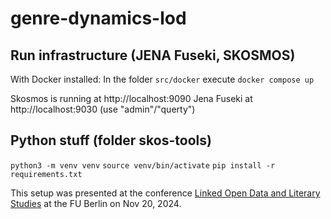 # genre-dynamics-lod

## Run infrastructure (JENA Fuseki, SKOSMOS)

With Docker installed: In the folder `src/docker` execute
`docker compose up`

Skosmos is running at http://localhost:9090
Jena Fuseki at http://localhost:9030 (use "admin"/"querty")

## Python stuff (folder skos-tools)

`python3 -m venv venv`
`source venv/bin/activate` 
`pip install -r requirements.txt`


This setup was presented at the conference [Linked Open Data and Literary Studies](https://www.temporal-communities.de/events/2024/conference-linked-open-data.html) at the FU Berlin on Nov 20, 2024.
